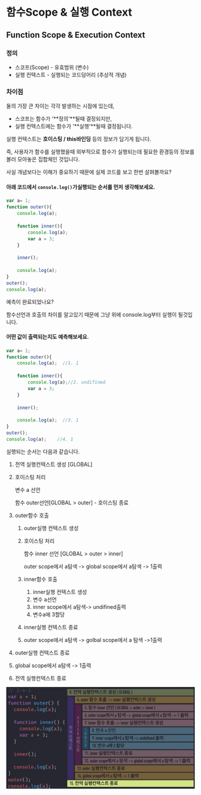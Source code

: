 # 함수Scope & 실행 Context

## Function Scope & Execution Context

### 정의

* 스코프\(Scope\) - 유효범위 \(변수\)
* 실행 컨텍스트 - 실행되는 코드덩어리 \(추상적 개념\)

### 차이점

둘의 가장 큰 차이는 각각 발생하는 시점에 있는데, 

* 스코프는 함수가 '**정의'**될때 결정되지만, 
* 실행 컨텍스트에는 함수가 '**실행'**될때 결정됩니다. 

실행 컨텍스트는 **호이스팅 / this바인딩** 등의 정보가 담기게 됩니다.

즉, 사용자가 함수를 실행했을때 외부적으로 함수가 실행되는데 필요한 환경등의 정보를 볼러 모아놓은 집합체인 것입니다. 

사실 개념보다는 이해가 중요하기 때문에 실제 코드를 보고 한번 살펴볼까요? 

#### 아래 코드에서 `console.log()`가실행되는 순서를 먼저 생각해보세요. 

```javascript
var a= 1;
function outer(){
	console.log(a);

	function inner(){
		console.log(a);
		var a = 3;
	}

	inner();

	console.log(a);
}
outer();
console.log(a);
```



예측이 완료되었나요?

함수선언과 호출의 차이를 알고있기 때문에 그냥 위에 console.log부터 실행이 될것입니다. 

#### 어떤 값이 출력되는지도 예측해보세요. 

```javascript
var a= 1;
function outer(){
	console.log(a);  //1. 1

	function inner(){
		console.log(a);//2. undifined
		var a = 3;
	}

	inner();

	console.log(a);  //3. 1
}
outer();
console.log(a);    //4. 1
```

실행되는 순서는 다음과 같습니다.

1. 전역 실행컨텍스트 생성 \[GLOBAL\]
2. 호이스팅 처리

   변수 a 선언

   함수 outer선언\[GLOBAL &gt; outer\] - 호이스팅 종료

3. outer함수 호출 
   1. outer실행 컨텍스트 생성
   2. 호이스팅 처리

      함수 inner 선언 \[GLOBAL &gt; outer &gt; inner\]

      outer scope에서 a탐색 -&gt; global scope에서 a탐색 -&gt; 1출력

   3. inner함수 호출
      1. inner실행 컨텍스트 생성
      2. 변수 a선언
      3. inner scope에서 a탐색-&gt; undifined출력
      4. 변수a에 3할당
   4. inner실행 컨텍스트 종료
   5. outer scope에서 a탐색 -&gt; golbal scope에서 a 탐색 -&gt;1출력
4. outer실행 컨텍스트 종료
5. global scope에서 a탐색 -&gt; 1출력
6. 전역 실행컨텍스트 종료

![](../.gitbook/assets/image%20%284%29.png)

